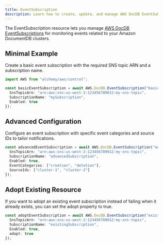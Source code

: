 ```yaml
---
title: EventSubscription
description: Learn how to create, update, and manage AWS DocDB EventSubscriptions using Alchemy Cloud Control.
---
```


The EventSubscription resource lets you manage [AWS DocDB EventSubscriptions](https://docs.aws.amazon.com/docdb/latest/userguide/) for monitoring events related to your Amazon DocumentDB clusters.

## Minimal Example

Create a basic event subscription with the required SNS topic ARN and a subscription name.

```ts
import AWS from "alchemy/aws/control";

const basicEventSubscription = await AWS.DocDB.EventSubscription("basicSubscription", {
  SnsTopicArn: "arn:aws:sns:us-west-2:123456789012:my-sns-topic",
  SubscriptionName: "mySubscription",
  Enabled: true
});
```

## Advanced Configuration

Configure an event subscription with specific event categories and source IDs to tailor notifications.

```ts
const advancedEventSubscription = await AWS.DocDB.EventSubscription("advancedSubscription", {
  SnsTopicArn: "arn:aws:sns:us-west-2:123456789012:my-sns-topic",
  SubscriptionName: "advancedSubscription",
  Enabled: true,
  EventCategories: ["creation", "deletion"],
  SourceIds: ["cluster-1", "cluster-2"]
});
```

## Adopt Existing Resource

If you want to adopt an existing event subscription instead of failing when it already exists, you can set the adopt property to true.

```ts
const adoptEventSubscription = await AWS.DocDB.EventSubscription("existingSubscription", {
  SnsTopicArn: "arn:aws:sns:us-west-2:123456789012:my-sns-topic",
  SubscriptionName: "existingSubscription",
  Enabled: true,
  adopt: true
});
```